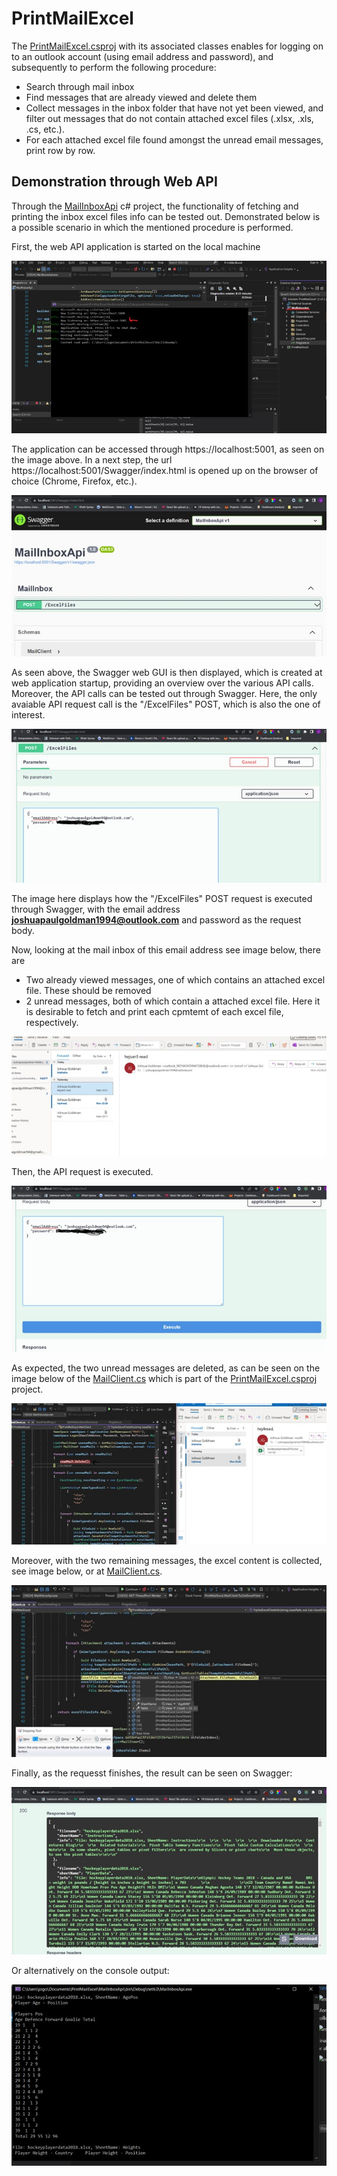 # PrintMailExcel
The [PrintMailExcel.csproj](https://github.com/joshuagoldman/PrintMailExcel/blob/main/PrintMailExcel.csproj) with its associated classes enables for logging on to an outlook account (using email address and password), and subsequently to perform the following procedure:

- Search through mail inbox
- Find messages that are already viewed and delete them
- Collect messages in the inbox folder that have not yet been viewed, and filter out messages that do not contain attached excel files (.xlsx, .xls, .cs, etc.).
- For each attached excel file found amongst the unread email messages, print row by row.

## Demonstration through Web API
Through the [MailInboxApi](https://github.com/joshuagoldman/PrintMailExcel/tree/main/MailInboxApi) c# project, the functionality of fetching and printing the inbox excel files info can be tested out. Demonstrated below is a possible scenario in which the mentioned procedure is performed.

First, the web API application is started on the local machine

![StartProgram](markdown_images/StartProgram.jpg)

The application can be accessed through https://localhost:5001, as seen on the image above. In a next step, the url https://localhost:5001/Swagger/index.html is opened up on the browser of choice (Chrome, Firefox, etc.).

![SwaggerStartup](markdown_images/SwaggerStartup.jpg)

As seen above, the Swagger web GUI is then displayed, which is created at web application startup, providing an overview over the various API calls. Moreover, the API calls can be tested out through Swagger. Here, the only avaiable API request call is the "/ExcelFiles" POST, which is also the one of interest.

![SwaggerExcelFileRequest](markdown_images/SwaggerExcelFileRequest.jpg)

The image here displays how the "/ExcelFiles" POST request is executed through Swagger, with the email address **joshuapaulgoldman1994@outlook.com** and password as the request body.

Now, looking at the mail inbox of this email address see image below, there are 

- Two already viewed messages, one of which contains an attached excel file. These should be removed
- 2 unread messages, both of which contain a attached excel file. Here it is desirable to fetch and print each cpmtemt of each excel file, respectively.

![InboxInit](markdown_images/InboxInit.jpg)

Then, the API request is executed.

![SwaggerExecute](markdown_images/SwaggerExecute.jpg)

As expected, the two unread messages are deleted, as can be seen on the image below of the [MailClient.cs](https://github.com/joshuagoldman/PrintMailExcel/blob/main/MailClient.cs) which is part of the [PrintMailExcel.csproj](https://github.com/joshuagoldman/PrintMailExcel/blob/main/PrintMailExcel.csproj) project.

![DeleteUnread](markdown_images/DeleteUnread.jpg)

Moreover, with the two remaining messages, the excel content is collected, see image below, or at [MailClient.cs](https://github.com/joshuagoldman/PrintMailExcel/blob/main/MailClient.cs).

![CollectExcelInfo](markdown_images/CollectExcelInfo.jpg)

Finally, as the requesst finishes, the result can be seen on Swagger:

![SwaggerFinalResult](markdown_images/SwaggerFinalResult.jpg)

Or alternatively on the console output:

![ConsoleOutputResult](markdown_images/ConsoleOutputResult.jpg)


